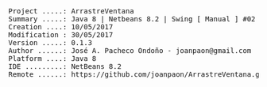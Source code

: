 <pre>

Project .....: ArrastreVentana
Summary .....: Java 8 | Netbeans 8.2 | Swing [ Manual ] #02
Creation ....: 10/05/2017
Modification : 30/05/2017
Version .....: 0.1.3
Author ......: José A. Pacheco Ondoño - joanpaon@gmail.com
Platform ....: Java 8
IDE .........: NetBeans 8.2
Remote ......: https://github.com/joanpaon/ArrastreVentana.git

</pre>
